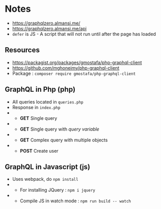 # Notes

- https://graphqlzero.almansi.me/
- https://graphqlzero.almansi.me/api
- `defer` is JS - A script that will not run until after the page has loaded

## Resources

- https://packagist.org/packages/gmostafa/php-graphql-client
- https://github.com/mghoneimy/php-graphql-client
- Package : `composer require gmostafa/php-graphql-client`

## GraphQL in Php (php)

- All queries located in `queries.php`
- Response in `index.php`
- - **GET** Single query
- - **GET** Single query with *query variable*
- - **GET** Complex query with multiple objects
- - **POST** Create user

## GraphQL in Javascript (js)

- Uses webpack, do `npm install`
- - For installing JQuery : `npm i jquery`
- - Compile JS in watch mode : `npm run build -- watch`